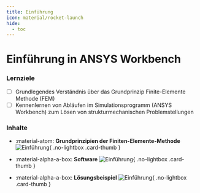 ```yaml
---
title: Einführung
icon: material/rocket-launch
hide:
  - toc
---
```


# Einführung in ANSYS Workbench

### Lernziele

- [ ] Grundlegendes Verständnis über das Grundprinzip Finite-Elemente Methode (FEM)
- [ ] Kennenlernen von Abläufen im Simulationsprogramm (ANSYS Workbench) zum Lösen von strukturmechanischen Problemstellungen

### Inhalte


<div class="grid cards" markdown>

-   :material-atom: __Grundprinzipien der Finiten-Elemente-Methode__
    ![Einführung](/P1_Einfuehrung/01_Grundlagen/images/Uebersicht.png){ .no-lightbox .card-thumb }

-   :material-alpha-a-box: __Software__
    ![Einführung](/P1_Einfuehrung/01_Grundlagen/images/ANSYS.png){ .no-lightbox .card-thumb }

-   :material-alpha-a-box: __Lösungsbeispiel__
    ![Einführung](/P1_Einfuehrung/02_Loesungsbeispiele/zweiseitig-gelagerter-balken/images/Aufgabenstellung.png){ .no-lightbox .card-thumb }


</div>